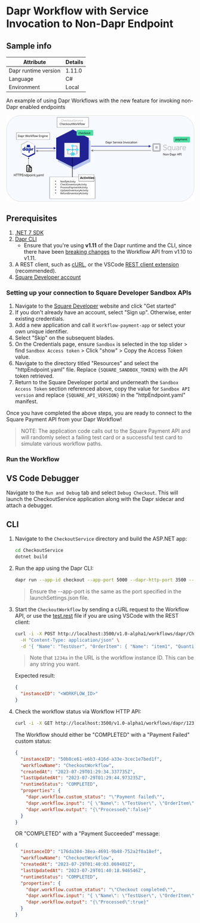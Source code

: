 # Dapr Workflow with Service Invocation to Non-Dapr Endpoint

## Sample info

| Attribute | Details |
|--------|--------|
| Dapr runtime version | 1.11.0 |
| Language | C# |
| Environment | Local |

An example of using Dapr Workflows with the new feature for invoking non-Dapr enabled endpoints

![Architecture](DemoArch.svg)

## Prerequisites

1. [.NET 7 SDK](https://dotnet.microsoft.com/download/dotnet/7.0)
1. [Dapr CLI](https://docs.dapr.io/getting-started/install-dapr-cli/)
   - Ensure that you're using **v1.11** of the Dapr runtime and the CLI, since there have been [breaking changes](https://github.com/dapr/dapr/pull/6218) to the Workflow API from v1.10 to v1.11.
1. A REST client, such as [cURL](https://curl.se/), or the VSCode [REST client extension](https://marketplace.visualstudio.com/items?itemName=humao.rest-client) (recommended).
1. [Square Developer account](#setting-up-your-connection-to-square-developer-sandbox-apis)

### Setting up your connection to Square Developer Sandbox APIs

1. Navigate to the [Square Developer](https://developer.squareup.com/us/en) website and click "Get started"
1. If you don't already have an account, select "Sign up". Otherwise, enter existing credentials.
1. Add a new application and call it `workflow-payment-app` or select your own unique identifier.
1. Select "Skip" on the subsequent blades.
1. On the Credentials page, ensure `Sandbox` is selected in the top slider > find `Sandbox Access token` > Click "show" > Copy the Access Token value.
1. Navigate to the directory titled "Resources" and select the "httpEndpoint.yaml" file. Replace `{SQUARE_SANDBOX_TOKEN}` with the API token retrieved.
1. Return to the Square Developer portal and underneath the `Sandbox Access Token` section referenced above, copy the value for `Sandbox API version` and replace `{SQUARE_API_VERSION}` in the "httpEndpoint.yaml" manifest.

Once you have completed the above steps, you are ready to connect to the Square Payment API from your Dapr Workflow!

> NOTE: The application code calls out to the Square Payment API and will randomly select a failing test card or a successful test card to simulate various workflow paths.

### Run the Workflow

## VS Code Debugger

Navigate to the `Run and Debug` tab and select `Debug Checkout`. This will launch the CheckoutService application along with the Dapr sidecar and attach a debugger.

## CLI

1. Navigate to the `CheckoutService` directory and build the ASP.NET app:

   ```bash
   cd CheckoutService
   dotnet build
   ```

2. Run the app using the Dapr CLI:

   ```bash
   dapr run --app-id checkout --app-port 5000 --dapr-http-port 3500 --resources-path ../Resources dotnet run
   ```

   > Ensure the --app-port is the same as the port specified in the launchSettings.json file.

3. Start the `CheckoutWorkflow` by sending a cURL request to the Workflow API, or use the [test.rest](test.rest) file if you are using VSCode with the REST client:

   ```bash
   curl -i -X POST http://localhost:3500/v1.0-alpha1/workflows/dapr/CheckoutWorkflow/start?instanceID=1234a \
     -H "Content-Type: application/json" \
     -d '{ "Name": "TestUser", "OrderItem": { "Name": "item1", "Quantity": 4 }}'
   ```

   > Note that `1234a` in the URL is the workflow instance ID. This can be any string you want.

   Expected result:

   ```json
   {
     "instanceID": "<WORKFLOW_ID>"
   }
   ```

4. Check the workflow status via Workflow HTTP API:

   ```bash
   curl -i -X GET http://localhost:3500/v1.0-alpha1/workflows/dapr/1234a
   ```

   The Workflow should either be "COMPLETED" with a "Payment Failed" custom status:

   ```json
   {
     "instanceID": "50b8ce61-e6b3-416d-a33e-3cec1e7bed1f",
     "workflowName": "CheckoutWorkflow",
     "createdAt": "2023-07-29T01:29:34.337735Z",
     "lastUpdatedAt": "2023-07-29T01:29:44.973235Z",
     "runtimeStatus": "COMPLETED",
     "properties": {
       "dapr.workflow.custom_status": "\"Payment failed\"",
       "dapr.workflow.input": "{ \"Name\": \"TestUser\", \"OrderItem\": { \"Name\": \"Item1\", \"Quantity\": 4 } }",
       "dapr.workflow.output": "{\"Processed\":false}"
     }
   }
   ```

   OR "COMPLETED" with a "Payment Succeeded" message:

   ```json
   {
     "instanceID": "176da304-38ea-4691-9b48-752a2f0a18ef",
     "workflowName": "CheckoutWorkflow",
     "createdAt": "2023-07-29T01:40:03.069401Z",
     "lastUpdatedAt": "2023-07-29T01:40:18.946546Z",
     "runtimeStatus": "COMPLETED",
     "properties": {
       "dapr.workflow.custom_status": "\"Checkout completed\"",
       "dapr.workflow.input": "{ \"Name\": \"TestUser\", \"OrderItem\": { \"Name\": \"Item1\", \"Quantity\": 4 } }",
       "dapr.workflow.output": "{\"Processed\":true}"
     }
   }
   ```
